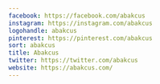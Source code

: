 ```yaml
---
facebook: https://facebook.com/abakcus
instagram: https://instagram.com/abakcus
logohandle: abakcus
pinterest: https://pinterest.com/abakcus
sort: abakcus
title: Abakcus
twitter: https://twitter.com/abakcus
website: https://abakcus.com/
---
```

